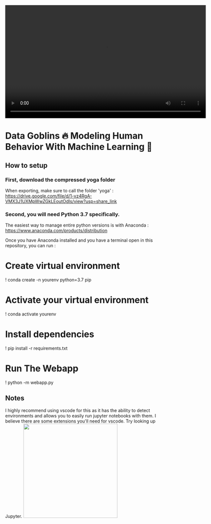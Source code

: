 <video width="640" height="360" controls>
  <source src="https://drive.google.com/file/d/1B-zLwI321slWSg-RljTXzNA6IM4CZ4kO/view?usp=share_link" type="video/mp4">
</video>

# Data Goblins 🔥 Modeling Human Behavior With Machine Learning 🤖

## How to setup

### First, download the compressed yoga folder

When exporting, make sure to call the folder 'yoga' : https://drive.google.com/file/d/1-vz4RgA-VMX3J1UXMpWwZGkLEoutOdIs/view?usp=share_link

### Second, you will need Python 3.7 specifically.

The easiest way to manage entire python versions is with Anaconda : https://www.anaconda.com/products/distribution

Once you have Anaconda installed and you have a terminal open in this repository, you can run :

# Create virtual environment
! conda create -n yourenv  python=3.7 pip

# Activate your virtual environment
! conda activate yourenv

# Install dependencies
! pip install -r requirements.txt

# Run The Webapp
! python -m webapp.py

## Notes

I highly recommend using vscode for this as it has the ability to detect environments and allows you to easily run jupyter notebooks with them.
I believe there are some extensions you'll need for vscode. Try looking up Jupyter.
<img src=yoga.gif width="300">
